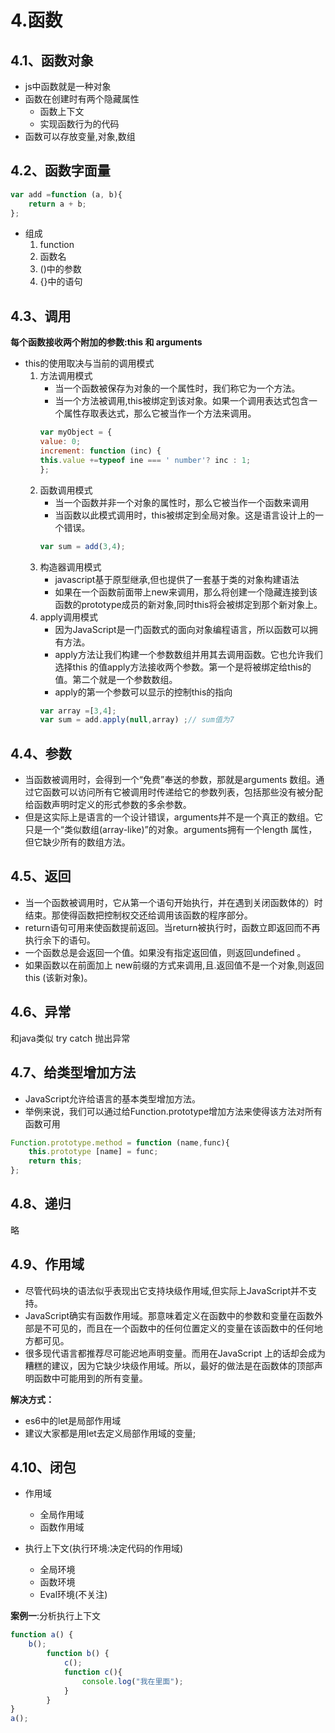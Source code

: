 # 4.函数

## 4.1、函数对象
- js中函数就是一种对象
- 函数在创建时有两个隐藏属性
    - 函数上下文
    - 实现函数行为的代码
- 函数可以存放变量,对象,数组

## 4.2、函数字面量
```javascript
var add =function (a, b){
    return a + b;
};

```
- 组成
    1. function
    2. 函数名
    3. ()中的参数
    4. {}中的语句

## 4.3、调用
**每个函数接收两个附加的参数:this 和 arguments**
- this的使用取决与当前的调用模式
    1. 方法调用模式
        - 当一个函数被保存为对象的一个属性时，我们称它为一个方法。
        - 当一个方法被调用,this被绑定到该对象。如果一个调用表达式包含一个属性存取表达式，那么它被当作一个方法来调用。
        ```javascript
        var myObject = {
        value: 0;
        increment: function (inc) {
        this.value +=typeof ine === ' number'? inc : 1;
        };
        ```
    2. 函数调用模式
        - 当一个函数并非一个对象的属性时，那么它被当作一个函数来调用
        - 当函数以此模式调用时，this被绑定到全局对象。这是语言设计上的一个错误。
        ```javascript
        var sum = add(3,4);
        ```
    3. 构造器调用模式
        - javascript基于原型继承,但也提供了一套基于类的对象构建语法
        - 如果在一个函数前面带上new来调用，那么将创建一个隐藏连接到该函数的prototype成员的新对象,同时this将会被绑定到那个新对象上。
    4. apply调用模式
        - 因为JavaScript是一门函数式的面向对象编程语言，所以函数可以拥有方法。
        - apply方法让我们构建一个参数数组并用其去调用函数。它也允许我们选择this 的值apply方法接收两个参数。第一个是将被绑定给this的值。第二个就是一个参数数组。
        - apply的第一个参数可以显示的控制this的指向
        ```javascript   
        var array =[3,4];
        var sum = add.apply(null,array) ;// sum值为7
        ```

## 4.4、参数
- 当函数被调用时，会得到一个“免费”奉送的参数，那就是arguments 数组。通过它函数可以访问所有它被调用时传递给它的参数列表，包括那些没有被分配给函数声明时定义的形式参数的多余参数。
- 但是这实际上是语言的一个设计错误，arguments并不是一个真正的数组。它只是一个“类似数组(array-like)”的对象。arguments拥有一个length 属性，但它缺少所有的数组方法。


## 4.5、返回
- 当一个函数被调用时，它从第一个语句开始执行，并在遇到关闭函数体的）时结束。那使得函数把控制权交还给调用该函数的程序部分。
- return语句可用来使函数提前返回。当return被执行时，函数立即返回而不再执行余下的语句。
- 一个函数总是会返回一个值。如果没有指定返回值，则返回undefined 。
- 如果函数以在前面加上 new前缀的方式来调用,且.返回值不是一个对象,则返回 this (该新对象)。

## 4.6、异常
和java类似 try catch 抛出异常

## 4.7、给类型增加方法
- JavaScript允许给语言的基本类型增加方法。
- 举例来说，我们可以通过给Function.prototype增加方法来使得该方法对所有函数可用
```javascript
Function.prototype.method = function (name,func){
    this.prototype [name] = func;
    return this;
};
```

## 4.8、递归
略

## 4.9、作用域
- 尽管代码块的语法似乎表现出它支持块级作用域,但实际上JavaScript并不支持。
- JavaScript确实有函数作用域。那意味着定义在函数中的参数和变量在函数外部是不可见的，而且在一个函数中的任何位置定义的变量在该函数中的任何地方都可见。
- 很多现代语言都推荐尽可能迟地声明变量。而用在JavaScript 上的话却会成为糟糕的建议，因为它缺少块级作用域。所以，最好的做法是在函数体的顶部声明函数中可能用到的所有变量。

**解决方式：**
- es6中的let是局部作用域
- 建议大家都是用let去定义局部作用域的变量;


## 4.10、闭包

- 作用域
    - 全局作用域
    - 函数作用域

- 执行上下文(执行环境:决定代码的作用域)
    - 全局环境
    - 函数环境
    - Eval环境(不关注)

**案例一**:分析执行上下文
```javascript
function a() {
    b();
        function b() {
            c();
            function c(){
                console.log("我在里面");
            }
        }
}
a();
```